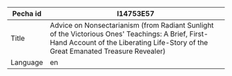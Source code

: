 |Pecha id | I14753E57
| --- | --- 
|Title | Advice on Nonsectarianism (from Radiant Sunlight of the Victorious Ones' Teachings: A Brief, First-Hand Account of the Liberating Life-Story of the Great Emanated Treasure Revealer) 
|Language | en